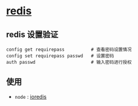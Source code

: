 # [redis](https://redis.io/)

## redis 设置验证

```redis
config get requirepass          # 查看密码设置情况
config set requirepass passwd   # 设置密码
auth passwd                     # 输入密码进行授权
```

## 使用

* `node` : [ioredis](https://github.com/luin/ioredis)

